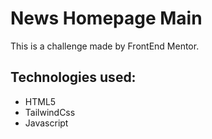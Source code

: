 
# News Homepage Main

This is a challenge made by FrontEnd Mentor.

## Technologies used:

- HTML5
- TailwindCss
- Javascript